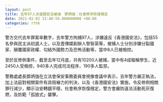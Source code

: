 ```yaml
---
layout: post
title: 去年97人涉違國安法被捕　鄧炳強：社會秩序恢復穩定
date: 2021-02-02 15:40:59.000000000 +08:00
categories: rthk
---
```


警方交代去年罪案率數字，去年警方拘捕97人，涉嫌違反《香港國安法》，包括55名參與民主派初選人士，以及壹傳媒創辦人黎智英等，被捕人士分別涉嫌分裂國家、顛覆國家政權、勾結外國勢力及恐怖活動等，當中8人已被檢控。

至於反修例事件，截至去年12月底，共有10200人被捕，當中有4成報稱學生，近2450人受檢控，940多人完成司法程序，190多人監禁。

警務處處長鄧炳強在立法會保安事務委員會視像會議中表示，去年警方嚴正執法，加上法庭對相關案件有具阻嚇力的判決，以及《香港國安法》實施，令反修例相關罪行減少，顯示治安轉趨平穩，社會秩序恢復穩定，警方會嚴防違法活動死灰復燃，及防範「孤狼式」襲擊。

